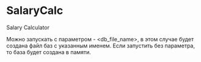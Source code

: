 # SalaryCalc
Salary Calculator

Можно запускать с параметром - <db_file_name>, в этом случае будет создана файл баз с указанным именем.
Если запустить без параметра, то база будет создана в памяти.

